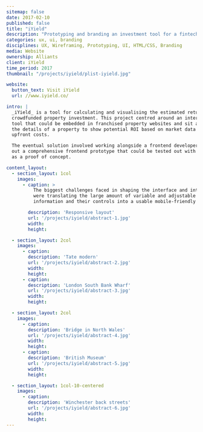 ```yaml
---
sitemap: false
date: 2017-02-10
published: false
title: "iYield"
description: "Prototyping and branding an investment tool for a fintech startup"
categories: ux, ui, branding
disciplines: UX, Wireframing, Prototyping, UI, HTML/CSS, Branding
media: Website
ownership: Alliants
client: iYield
time_period: 2017
thumbnail: "/projects/iyield/plist-iyield.jpg"

website:
  button_text: Visit iYield
  url: //www.iyield.co/

intro: |
  _iYield_ is a tool for calculating and visualising the estimated returns on
  crowdfunded property investment. This project centred around an interactive
  tool that could be embedded in franchised property websites and sit alongside
  the details of a property to show potential ROI based on market data and
  upfront costs.

  The eventual solution involved working alongside a frontend developer to build
  out a comprehensive frontend prototype that could be tested out with real data
  as a proof of concept.

content_layout:
  - section_layout: 1col
    images:
      - caption: >
          The biggest challenges faced in shaping the interface and interactions
          were translating the large amount of variable and adjustable
          information and their controls into a usable mobile-friendly interface.

        description: 'Responsive layout'
        url: '/projects/iyield/abstract-1.jpg'
        width:
        height:

  - section_layout: 2col
    images:
      - caption:
        description: 'Tate modern'
        url: '/projects/iyield/abstract-2.jpg'
        width:
        height:
      - caption:
        description: 'London South Bank Wharf'
        url: '/projects/iyield/abstract-3.jpg'
        width:
        height:

  - section_layout: 2col
    images:
      - caption:
        description: 'Bridge in North Wales'
        url: '/projects/iyield/abstract-4.jpg'
        width:
        height:
      - caption:
        description: 'British Museum'
        url: '/projects/iyield/abstract-5.jpg'
        width:
        height:

  - section_layout: 1col-10-centered
    images:
      - caption:
        description: 'Winchester back streets'
        url: '/projects/iyield/abstract-6.jpg'
        width:
        height:
---
```

